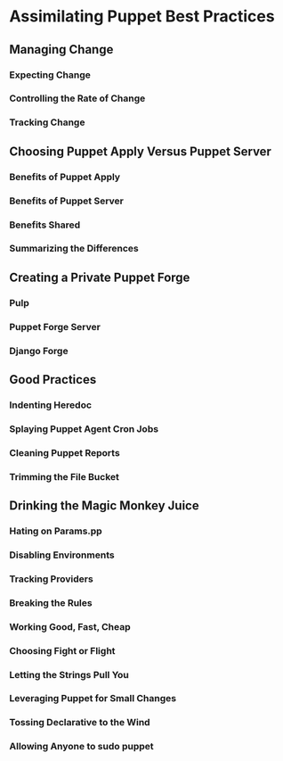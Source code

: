 # Assimilating Puppet Best Practices

## Managing Change

### Expecting Change

### Controlling the Rate of Change

### Tracking Change

## Choosing Puppet Apply Versus Puppet Server

### Benefits of Puppet Apply

### Benefits of Puppet Server

### Benefits Shared

### Summarizing the Differences

## Creating a Private Puppet Forge

### Pulp

### Puppet Forge Server

### Django Forge

## Good Practices

### Indenting Heredoc

### Splaying Puppet Agent Cron Jobs

### Cleaning Puppet Reports

### Trimming the File Bucket

## Drinking the Magic Monkey Juice

### Hating on Params.pp

### Disabling Environments

### Tracking Providers

### Breaking the Rules

### Working Good, Fast, Cheap

### Choosing Fight or Flight

### Letting the Strings Pull You

### Leveraging Puppet for Small Changes

### Tossing Declarative to the Wind

### Allowing Anyone to sudo puppet